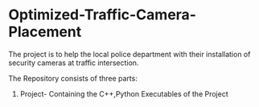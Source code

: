 # Optimized-Traffic-Camera-Placement
The project is to help the local police department with their installation of security cameras at traffic intersection.

The Repository consists of three parts:
1. Project- Containing the C++,Python Executables of the Project
